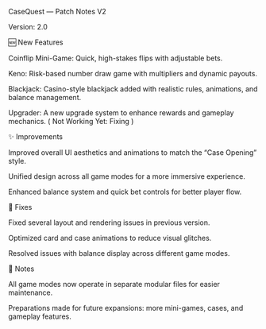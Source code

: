 CaseQuest — Patch Notes V2

Version: 2.0

🆕 New Features

Coinflip Mini-Game: Quick, high-stakes flips with adjustable bets.

Keno: Risk-based number draw game with multipliers and dynamic payouts.

Blackjack: Casino-style blackjack added with realistic rules, animations, and balance management.

Upgrader: A new upgrade system to enhance rewards and gameplay mechanics. ( Not Working Yet: Fixing )

✨ Improvements

Improved overall UI aesthetics and animations to match the “Case Opening” style.

Unified design across all game modes for a more immersive experience.

Enhanced balance system and quick bet controls for better player flow.

🐛 Fixes

Fixed several layout and rendering issues in previous version.

Optimized card and case animations to reduce visual glitches.

Resolved issues with balance display across different game modes.

🔧 Notes

All game modes now operate in separate modular files for easier maintenance.

Preparations made for future expansions: more mini-games, cases, and gameplay features.
